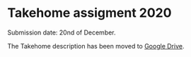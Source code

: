 # Takehome assigment 2020
Submission date: 20nd of December.

The Takehome description has been moved to [Google Drive](https://docs.google.com/document/d/1QjqNJ3KrIFw_DE89iEDiiNO6LLsyFLePG_cPEc-4r7M/edit?usp=sharing).
